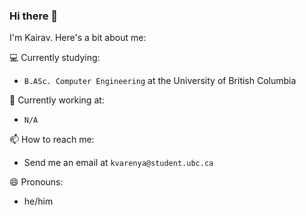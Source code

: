 ### Hi there 👋
I'm Kairav. Here's a bit about me:

💻 Currently studying:
 - `B.ASc. Computer Engineering` at the University of British Columbia 

💼 Currently working at:
 - `N/A`

📫 How to reach me:
- Send me an email at `kvarenya@student.ubc.ca`

😄 Pronouns:
- he/him
